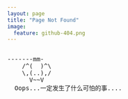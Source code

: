 ```yaml
---
layout: page
title: "Page Not Found"
image:
  feature: github-404.png
---  
```


<!----------------------------------------------------------------
         mm
      /^(  )^\                     Ascii arts included in this page:
      \,(..),/                     - R2D2, provided by: http://www.chris.com/
        V~~V                       - Texts, generated from: http://www.network-science.de/ascii/  
                                   http://azeril.github.io
            
------------------------------------------------------------------>

  <style>
    pre {
          background: none;
          border: none;
    }
  </style>

  <pre>         
-------mm-
    /^(  )^\
    \,(..),/ 
      V~~V           
  Oops...一定发生了什么可怕的事....                       
    </pre>
